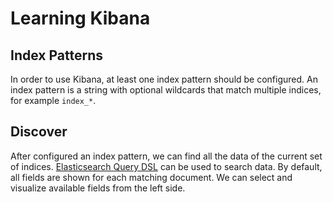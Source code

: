 # Learning Kibana

## Index Patterns

In order to use Kibana, at least one index pattern should be configured. An index pattern is a string with optional wildcards that match multiple indices, for example `index_*`.

## Discover

After configured an index pattern, we can find all the data of the current set of indices. [Elasticsearch Query DSL](https://www.elastic.co/guide/en/elasticsearch/reference/current/query-dsl-query-string-query.html) can be used to search data. By default, all fields are shown for each matching document. We can select and visualize available fields from the left side.
